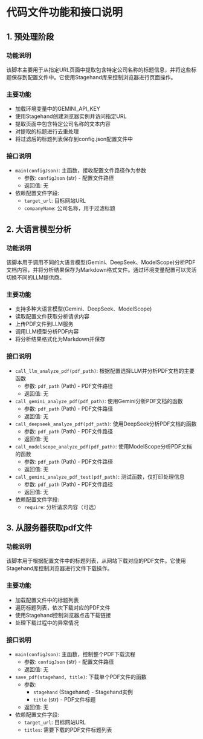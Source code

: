 # 代码文件功能和接口说明

## 1. 预处理阶段

### 功能说明
该脚本主要用于从指定URL页面中提取包含特定公司名称的标题信息，并将这些标题保存到配置文件中。它使用Stagehand库来控制浏览器进行页面操作。

### 主要功能
- 加载环境变量中的GEMINI_API_KEY
- 使用Stagehand创建浏览器实例并访问指定URL
- 提取页面中包含特定公司名称的文本内容
- 对提取的标题进行去重处理
- 将过滤后的标题列表保存到config.json配置文件中

### 接口说明
- `main(configJson)`: 主函数，接收配置文件路径作为参数
  - 参数: `configJson` (str) - 配置文件路径
  - 返回值: 无
- 依赖配置文件字段:
  - `target_url`: 目标网站URL
  - `companyName`: 公司名称，用于过滤标题

## 2. 大语言模型分析

### 功能说明
该脚本用于调用不同的大语言模型(Gemini、DeepSeek、ModelScope)分析PDF文档内容，并将分析结果保存为Markdown格式文件。通过环境变量配置可以灵活切换不同的LLM提供商。

### 主要功能
- 支持多种大语言模型(Gemini、DeepSeek、ModelScope)
- 读取配置文件获取分析请求内容
- 上传PDF文件到LLM服务
- 调用LLM模型分析PDF内容
- 将分析结果格式化为Markdown并保存

### 接口说明
- `call_llm_analyze_pdf(pdf_path)`: 根据配置选择LLM并分析PDF文档的主要函数
  - 参数: `pdf_path` (Path) - PDF文件路径
  - 返回值: 无
- `call_gemini_analyze_pdf(pdf_path)`: 使用Gemini分析PDF文档的函数
  - 参数: `pdf_path` (Path) - PDF文件路径
  - 返回值: 无
- `call_deepseek_analyze_pdf(pdf_path)`: 使用DeepSeek分析PDF文档的函数
  - 参数: `pdf_path` (Path) - PDF文件路径
  - 返回值: 无
- `call_modelscope_analyze_pdf(pdf_path)`: 使用ModelScope分析PDF文档的函数
  - 参数: `pdf_path` (Path) - PDF文件路径
  - 返回值: 无
- `call_gemini_analyze_pdf_test(pdf_path)`: 测试函数，仅打印处理信息
  - 参数: `pdf_path` (Path) - PDF文件路径
  - 返回值: 无
- 依赖配置文件字段:
  - `require`: 分析请求内容（可选）

## 3. 从服务器获取pdf文件

### 功能说明
该脚本用于根据配置文件中的标题列表，从网站下载对应的PDF文件。它使用Stagehand库控制浏览器进行文件下载操作。

### 主要功能
- 加载配置文件中的标题列表
- 遍历标题列表，依次下载对应的PDF文件
- 使用Stagehand控制浏览器点击下载链接
- 处理下载过程中的异常情况

### 接口说明
- `main(configJson)`: 主函数，控制整个PDF下载流程
  - 参数: `configJson` (str) - 配置文件路径
  - 返回值: 无
- `save_pdf(stagehand, title)`: 下载单个PDF文件的函数
  - 参数: 
    - `stagehand` (Stagehand) - Stagehand实例
    - `title` (str) - PDF文件标题
  - 返回值: 无
- 依赖配置文件字段:
  - `target_url`: 目标网站URL
  - `titles`: 需要下载的PDF文件标题列表